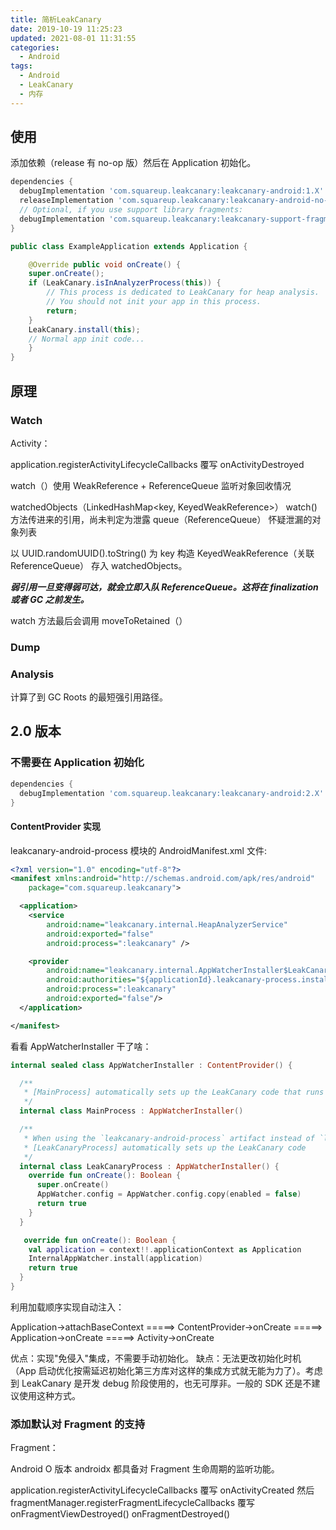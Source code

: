 ```yaml
---
title: 简析LeakCanary
date: 2019-10-19 11:25:23
updated: 2021-08-01 11:31:55
categories:
  - Android
tags:
  - Android
  - LeakCanary
  - 内存
---
```


## 使用

添加依赖（release 有 no-op 版）然后在 Application 初始化。

```gradle
dependencies {
  debugImplementation 'com.squareup.leakcanary:leakcanary-android:1.X'
  releaseImplementation 'com.squareup.leakcanary:leakcanary-android-no-op:1.X'
  // Optional, if you use support library fragments:
  debugImplementation 'com.squareup.leakcanary:leakcanary-support-fragment:1.X'
}
```

```java
public class ExampleApplication extends Application {

    @Override public void onCreate() {
    super.onCreate();
    if (LeakCanary.isInAnalyzerProcess(this)) {
        // This process is dedicated to LeakCanary for heap analysis.
        // You should not init your app in this process.
        return;
    }
    LeakCanary.install(this);
    // Normal app init code...
    }
}
```

## 原理

### Watch

Activity：

application.registerActivityLifecycleCallbacks 覆写 onActivityDestroyed

watch（）使用 WeakReference + ReferenceQueue 监听对象回收情况

watchedObjects（LinkedHashMap<key, KeyedWeakReference>） watch() 方法传进来的引用，尚未判定为泄露
queue（ReferenceQueue） 怀疑泄漏的对象列表

以 UUID.randomUUID().toString() 为 key 构造 KeyedWeakReference（关联 ReferenceQueue） 存入 watchedObjects。

**_弱引用一旦变得弱可达，就会立即入队 ReferenceQueue。这将在 finalization 或者 GC 之前发生。_**

watch 方法最后会调用 moveToRetained（）

### Dump

### Analysis

计算了到 GC Roots 的最短强引用路径。

## 2.0 版本

### 不需要在 Application 初始化

```gradle
dependencies {
  debugImplementation 'com.squareup.leakcanary:leakcanary-android:2.X'
}
```

#### ContentProvider 实现

leakcanary-android-process 模块的 AndroidManifest.xml 文件:

```xml
<?xml version="1.0" encoding="utf-8"?>
<manifest xmlns:android="http://schemas.android.com/apk/res/android"
    package="com.squareup.leakcanary">

  <application>
    <service
        android:name="leakcanary.internal.HeapAnalyzerService"
        android:exported="false"
        android:process=":leakcanary" />

    <provider
        android:name="leakcanary.internal.AppWatcherInstaller$LeakCanaryProcess"
        android:authorities="${applicationId}.leakcanary-process.installer"
        android:process=":leakcanary"
        android:exported="false"/>
  </application>

</manifest>
```

看看 AppWatcherInstaller 干了啥：

```kotlin
internal sealed class AppWatcherInstaller : ContentProvider() {

  /**
   * [MainProcess] automatically sets up the LeakCanary code that runs in the main app process.
   */
  internal class MainProcess : AppWatcherInstaller()

  /**
   * When using the `leakcanary-android-process` artifact instead of `leakcanary-android`,
   * [LeakCanaryProcess] automatically sets up the LeakCanary code
   */
  internal class LeakCanaryProcess : AppWatcherInstaller() {
    override fun onCreate(): Boolean {
      super.onCreate()
      AppWatcher.config = AppWatcher.config.copy(enabled = false)
      return true
    }
  }

   override fun onCreate(): Boolean {
    val application = context!!.applicationContext as Application
    InternalAppWatcher.install(application)
    return true
  }
}
```

利用加载顺序实现自动注入：

Application->attachBaseContext =====> ContentProvider->onCreate =====> Application->onCreate =====> Activity->onCreate

优点：实现"免侵入"集成，不需要手动初始化。
缺点：无法更改初始化时机（App 启动优化按需延迟初始化第三方库对这样的集成方式就无能为力了）。考虑到 LeakCanary 是开发 debug 阶段使用的，也无可厚非。一般的 SDK 还是不建议使用这种方式。

### 添加默认对 Fragment 的支持

Fragment：

Android O 版本 androidx 都具备对 Fragment 生命周期的监听功能。

application.registerActivityLifecycleCallbacks 覆写 onActivityCreated
然后 fragmentManager.registerFragmentLifecycleCallbacks 覆写 onFragmentViewDestroyed() onFragmentDestroyed()
